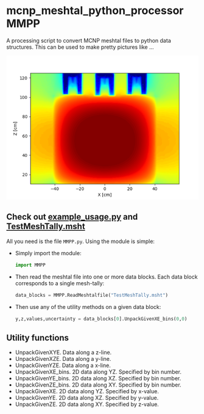 # mcnp_meshtal_python_processor MMPP
A processing script to convert MCNP meshtal files to python data structures. This can be used to make pretty pictures like ...

![Example plot](example_output.png)


## Check out [example_usage.py](example_usage.py) and [TestMeshTally.msht](TestMeshTally.msht)
All you need is the file `MMPP.py`. Using the module is simple:
- Simply import the module:
    ```python 
    import MMPP
    ```
- Then read the meshtal file into one or more data blocks. Each data block corresponds to a single mesh-tally:
    ```python 
    data_blocks = MMPP.ReadMeshtalfile("TestMeshTally.msht")
    ```
- Then use any of the utility methods on a given data block:
    ```python 
    y,z,values,uncertainty = data_blocks[0].UnpackGivenXE_bins(0,0)
    ```

## Utility functions
- UnpackGivenXYE. Data along a z-line.
- UnpackGivenXZE. Data along a y-line.
- UnpackGivenYZE. Data along a x-line.
- UnpackGivenXE_bins. 2D data along YZ. Specified by bin number.
- UnpackGivenYE_bins. 2D data along XZ. Specified by bin number.
- UnpackGivenZE_bins. 2D data along XY. Specified by bin number.
- UnpackGivenXE. 2D data along YZ. Specified by x-value.
- UnpackGivenYE. 2D data along XZ. Specified by y-value.
- UnpackGivenZE. 2D data along XY. Specified by z-value.
